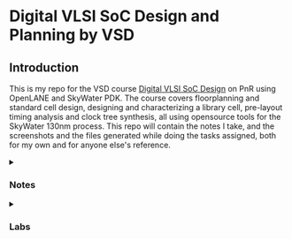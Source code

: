 <h1> Digital VLSI SoC Design and Planning by VSD </h1>
<h2> Introduction </h2>

This is my repo for the VSD course [Digital VLSI SoC Design](https://vsdsquadron.vlsisystemdesign.com/digital-vlsi-soc-design-and-planning/) on PnR using OpenLANE and SkyWater PDK. The course covers floorplanning and standard cell design, designing and characterizing a library cell, pre-layout timing analysis and clock tree synthesis, all using opensource tools for the SkyWater 130nm process. This repo will contain the notes I take, and the screenshots and the files generated while doing the tasks assigned, both for my own and for anyone else's reference.

<details>
<summary> <h3>Notes</h3> </summary>
  
</details>

<details>
<summary> <h3>Labs</h3> </summary>
<details>
<summary> <h4>Day 1 - Calculate Flop-Ratio of Design</h4> </summary>
The task given for day 1 is to calculate the flop-ratio of an existing design. For this, the design (a verilog design) has to be prepared and synthesized. Topics learned:
  
* OpenLANE directory structure
* Running OpenLANE
* Synthesizing designs with OpenLANE

&nbsp;

<h4>Steps</h4>

1. The directory containing OpenLANE is cd'ed to, using the command: 

```bash
cd ~/Desktop/work/tools/openlane_working_dir/openlane
```

2. The script to enter the interactive shell of the docker container containing openLANE has been aliased to the alias given below. This has to be run next:

```
docker
```

3. Now that we have entered the shell of the container, we run openLANE. OpenLANE can be run in two modes: autonomous or interactive. Interactive lets you go step-by-step, autonomous automates the intermediary steps. We run openLANE in interactive mode here by running the script:
```
./flow.tcl -interactive
```
&ensp; &ensp; &ensp; This opens a tcl shell that accepts tcl commands.

4. Required package is loaded with the tcl command:

```tcl
package require openlane 0.9
```

<p align="center">
  <img src="images/lab_shots/1.png">
  $\color{#D9C4EC}{4.1\ The\ terminal\ with\ the\ commands\ till\ now.}$
</p>

5. Synthesis is to be done next. An existing design, PicoRV32A, from the openLANE designs folder is to be synthesized. For this to be done, the data is to be "prepared" first. OpenLANE expects the required files in specific locations. This filesystem is created from the design using the command:
```tcl
prep -design picorv32a
```

&ensp; &ensp; &ensp; This creates a new folder titled 'runs' in the picorv32a folder with the required file structure and file formats.
<p align="center">
  <img src="images/lab_shots/2.png">
   $\color{#D9C4EC}{5.1\ The\ preparation\ step.}$
</p>
<p align="center">
  <img src="images/lab_shots/3.png">
   $\color{#D9C4EC}{5.2\ The\ newly\ created\ folder\ and\ its\ subfolders.}$
</p>

 6. Now, the design is ready to be synthesized. The following command runs both Yosys and ABC on the design:
```tcl
run_synthesis
```
<p align="center">
  <img src="images/lab_shots/4.png">
   $\color{#D9C4EC}{6.1\ Successful\ synthesis.}$
</p>

7. Successful synthesis generates a netlist and various reports in the '<openlane>/designs/picor32va/' 

<p align="center">
  <img src="images/lab_shots/5.png">
   $\color{#D9C4EC}{6.2\ The\ generated\ results.}$
</p>

<p align="center">
  <img src="images/lab_shots/6.png">
   $\color{#D9C4EC}{6.3\ The\ cell\ counts,\ dfxtp_2\ represents\ DFF.}$
</p>
<br />
Here, the number of cells is 14,876 and the number of DFF cells is 1613. Hence, the flop ratio is:

```math
{No.\ of\ DFF\ cells\over Total\ no.\ of\ cells}= \frac{1613}{14876} = 0.108429685
```
</details>
</details>


